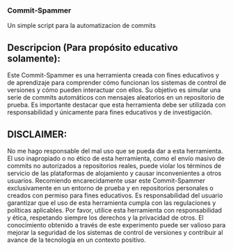 ### Commit-Spammer
Un simple script para la automatizacion de commits

## Descripcion (Para propósito educativo solamente):  
Este Commit-Spammer es una herramienta creada con fines educativos y de aprendizaje para comprender cómo funcionan los sistemas de control de versiones y cómo pueden interactuar con ellos. Su objetivo es simular una serie de commits automáticos con mensajes aleatorios en un repositorio de prueba. Es importante destacar que esta herramienta debe ser utilizada con responsabilidad y únicamente para fines educativos y de investigación.  

## DISCLAIMER: 
No me hago responsable del mal uso que se pueda dar a esta herramienta. El uso inapropiado o no ético de esta herramienta, como el envío masivo de commits no autorizados a repositorios reales, puede violar los términos de servicio de las plataformas de alojamiento y causar inconvenientes a otros usuarios. Recomiendo encarecidamente usar este Commit-Spammer exclusivamente en un entorno de prueba y en repositorios personales o creados con permiso para fines educativos. Es responsabilidad del usuario garantizar que el uso de esta herramienta cumpla con las regulaciones y políticas aplicables.  Por favor, utilice esta herramienta con responsabilidad y ética, respetando siempre los derechos y la privacidad de otros. El conocimiento obtenido a través de este experimento puede ser valioso para mejorar la seguridad de los sistemas de control de versiones y contribuir al avance de la tecnología en un contexto positivo.
